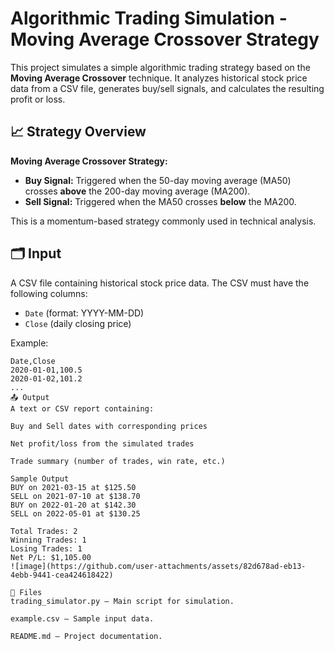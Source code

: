 # Algorithmic Trading Simulation - Moving Average Crossover Strategy

This project simulates a simple algorithmic trading strategy based on the **Moving Average Crossover** technique. It analyzes historical stock price data from a CSV file, generates buy/sell signals, and calculates the resulting profit or loss.

## 📈 Strategy Overview

**Moving Average Crossover Strategy:**
- **Buy Signal:** Triggered when the 50-day moving average (MA50) crosses **above** the 200-day moving average (MA200).
- **Sell Signal:** Triggered when the MA50 crosses **below** the MA200.

This is a momentum-based strategy commonly used in technical analysis.

## 🗂️ Input

A CSV file containing historical stock price data. The CSV must have the following columns:
- `Date` (format: YYYY-MM-DD)
- `Close` (daily closing price)

Example:
```csv
Date,Close
2020-01-01,100.5
2020-01-02,101.2
...
📤 Output
A text or CSV report containing:

Buy and Sell dates with corresponding prices

Net profit/loss from the simulated trades

Trade summary (number of trades, win rate, etc.)

Sample Output
BUY on 2021-03-15 at $125.50
SELL on 2021-07-10 at $138.70
BUY on 2022-01-20 at $142.30
SELL on 2022-05-01 at $130.25

Total Trades: 2
Winning Trades: 1
Losing Trades: 1
Net P/L: $1,105.00
![image](https://github.com/user-attachments/assets/82d678ad-eb13-4ebb-9441-cea424618422)

📁 Files
trading_simulator.py – Main script for simulation.

example.csv – Sample input data.

README.md – Project documentation.
